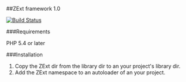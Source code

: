 ##ZExt framework 1.0

[![Build Status](https://travis-ci.org/mikemirten/ZExt.png?branch=master)](https://travis-ci.org/mikemirten/ZExt)

###Requirements

PHP 5.4 or later

###Installation

1. Copy the ZExt dir from the library dir to an your project's library dir.
2. Add the ZExt namespace to an autoloader of an your project.
